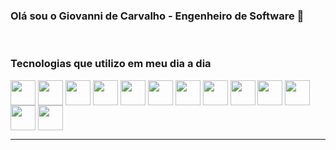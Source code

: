 ### Olá sou o Giovanni de Carvalho - Engenheiro de Software 👋

<br>

### Tecnologias que utilizo em meu dia a dia 


<div style="display: inline_block">
  
  <img align="center" height="40" width="40" src="https://img.icons8.com/color/48/000000/java-coffee-cup-logo--v1.png"/>
 
  <img align="center" height="40" width="40" src="https://img.icons8.com/color/48/000000/intellij-idea.png"/>
  
  <img align="center" height="40" width="40" src="https://img.icons8.com/fluency/48/javascript.png"/>
  
  <img align="center" height="40" width="40" src="https://img.icons8.com/color/48/000000/bootstrap.png"/>
  
  <img align="center" height="40" width="40" src="https://img.icons8.com/color/48/000000/heroku.png"/>
  
  <img align="center" height="40" width="40" src="https://img.icons8.com/color/48/000000/amazon-web-services.png"/>
  
  <img align="center" height="40" width="40" src="https://img.icons8.com/color/48/000000/python--v1.png"/>

  <img align="center" height="40" width="40" src="https://img.icons8.com/color/48/golang.png"/>

  <img align="center" height="40" width="40" src="https://img.icons8.com/color/48/docker.png"/>

  <img align="center" height="40" width="40" src="https://img.icons8.com/color/48/mysql-logo.png"/>

  <img align="center" height="40" width="40" src="https://img.icons8.com/fluency/48/grafana.png"/>

  <img align="center" height="40" width="40" src="https://img.icons8.com/fluency/48/prometheus-app.png"/>

  <img  align="center" height="40" width="40" src="https://img.icons8.com/color/48/power-bi.png"/>

  <br>
  <hr>
  
</div>
